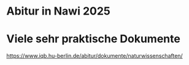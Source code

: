 Abitur in Nawi 2025
======================

# Viele sehr praktische Dokumente

https://www.iqb.hu-berlin.de/abitur/dokumente/naturwissenschaften/